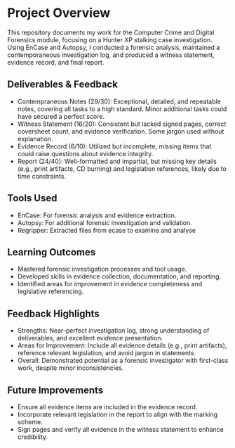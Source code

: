 # Project Overview

This repository documents my work for the Computer Crime and Digital Forensics module, focusing on a Hunter XP stalking case investigation. Using EnCase and Autopsy, I conducted a forensic analysis, maintained a contemporaneous investigation log, and produced a witness statement, evidence record, and final report.

## Deliverables & Feedback
- Contempraneous Notes (29/30): Exceptional, detailed, and repeatable notes, covering all tasks to a high standard. Minor additional tasks could have secured a perfect score.
- Witness Statement (16/20): Consistent but lacked signed pages, correct coversheet count, and evidence verification. Some jargon used without explanation.
- Evidence Record (6/10): Utilized but incomplete, missing items that could raise questions about evidence integrity.
- Report (24/40): Well-formatted and impartial, but missing key details (e.g., print artifacts, CD burning) and legislation references, likely due to time constraints.

## Tools Used
- EnCase: For forensic analysis and evidence extraction.
- Autopsy: For additional forensic investigation and validation.
- Regripper: Extracted files from ecase to examine and analyse

## Learning Outcomes
- Mastered forensic investigation processes and tool usage.
- Developed skills in evidence collection, documentation, and reporting.
- Identified areas for improvement in evidence completeness and legislative referencing.

## Feedback Highlights
- Strengths: Near-perfect investigation log, strong understanding of deliverables, and excellent evidence presentation.
- Areas for Improvement: Include all evidence details (e.g., print artifacts), reference relevant legislation, and avoid jargon in statements.
- Overall: Demonstrated potential as a forensic investigator with first-class work, despite minor inconsistencies.

## Future Improvements
- Ensure all evidence items are included in the evidence record.
- Incorporate relevant legislation in the report to align with the marking scheme.
- Sign pages and verify all evidence in the witness statement to enhance credibility.

